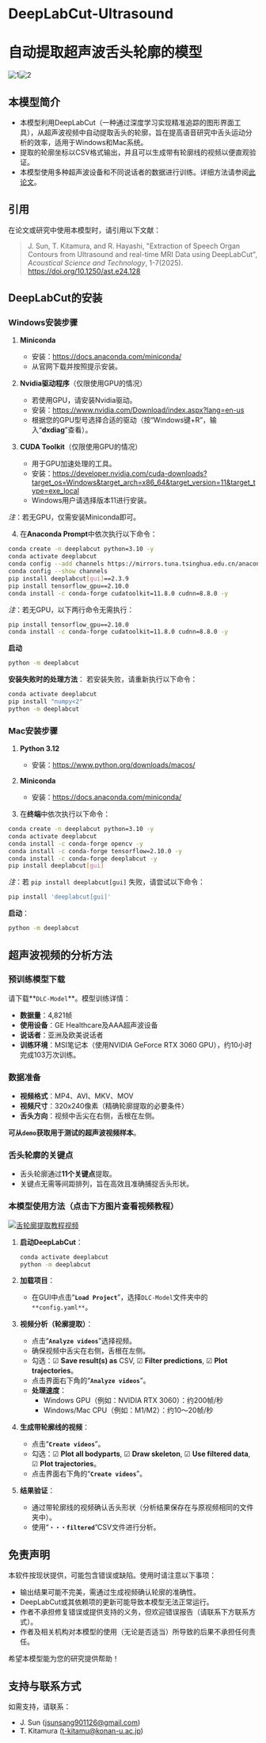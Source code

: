 # DeepLabCut-Ultrasound
# 自动提取超声波舌头轮廓的模型
![1](https://github.com/user-attachments/assets/efbfdc63-50a8-4d36-9e76-ae6c50319f64)![2](https://github.com/user-attachments/assets/ae438dfb-cae2-4d0e-b55b-fec52bba5cc7)

## 本模型简介
- 本模型利用DeepLabCut（一种通过深度学习实现精准追踪的图形界面工具），从超声波视频中自动提取舌头的轮廓，旨在提高语音研究中舌头运动分析的效率，适用于Windows和Mac系统。
- 提取的轮廓坐标以CSV格式输出，并且可以生成带有轮廓线的视频以便直观验证。
- 本模型使用多种超声波设备和不同说话者的数据进行训练。详细方法请参阅[此论文](https://doi.org/10.1250/ast.e24.128)。

## 引用
在论文或研究中使用本模型时，请引用以下文献：
> J. Sun, T. Kitamura, and R. Hayashi, "Extraction of Speech Organ Contours from Ultrasound and real-time MRI Data using DeepLabCut", _Acoustical Science and Technology_, 1-7(2025).  
> https://doi.org/10.1250/ast.e24.128

## DeepLabCut的安装
### Windows安装步骤
1. **Miniconda**
   - 安装：https://docs.anaconda.com/miniconda/
   - 从官网下载并按照提示安装。

2. **Nvidia驱动程序**（仅限使用GPU的情况）
   - 若使用GPU，请安装Nvidia驱动。
   - 安装：https://www.nvidia.com/Download/index.aspx?lang=en-us
   - 根据您的GPU型号选择合适的驱动（按“Windows键+R”，输入“**dxdiag**”查看）。

3. **CUDA Toolkit**（仅限使用GPU的情况）
   - 用于GPU加速处理的工具。
   - 安装：https://developer.nvidia.com/cuda-downloads?target_os=Windows&target_arch=x86_64&target_version=11&target_type=exe_local
   - Windows用户请选择版本11进行安装。

*注*：若无GPU，仅需安装Miniconda即可。

4. 在**Anaconda Prompt**中依次执行以下命令：

```bash
conda create -n deeplabcut python=3.10 -y
conda activate deeplabcut
conda config --add channels https://mirrors.tuna.tsinghua.edu.cn/anaconda/pkgs/main
conda config --show channels
pip install deeplabcut[gui]==2.3.9
pip install tensorflow_gpu==2.10.0
conda install -c conda-forge cudatoolkit=11.8.0 cudnn=8.8.0 -y
```
*注*：若无GPU，以下两行命令无需执行：
```bash
pip install tensorflow_gpu==2.10.0
conda install -c conda-forge cudatoolkit=11.8.0 cudnn=8.8.0 -y
```
**启动**
```bash
python -m deeplabcut
```

**安装失败时的处理方法**：
若安装失败，请重新执行以下命令：

```bash
conda activate deeplabcut
pip install "numpy<2"
python -m deeplabcut
```

### Mac安装步骤
1. **Python 3.12**
   - 安装：https://www.python.org/downloads/macos/

2. **Miniconda**
   - 安装：https://docs.anaconda.com/miniconda/

3. 在**终端**中依次执行以下命令：

```bash
conda create -n deeplabcut python=3.10 -y
conda activate deeplabcut
conda install -c conda-forge opencv -y
conda install -c conda-forge tensorflow=2.10.0 -y
conda install -c conda-forge deeplabcut -y
pip install deeplabcut[gui]
```

*注*：若 `pip install deeplabcut[gui]` 失败，请尝试以下命令：

```bash
pip install 'deeplabcut[gui]'
```

**启动**：

```bash
python -m deeplabcut
```

## 超声波视频的分析方法
### 预训练模型下载
请下载**`DLC-Model`**。模型训练详情：
- **数据量**：4,821帧
- **使用设备**：GE Healthcare及AAA超声波设备
- **说话者**：亚洲及欧美说话者
- **训练环境**：MSI笔记本（使用NVIDIA GeForce RTX 3060 GPU），约10小时完成103万次训练。

### 数据准备
- **视频格式**：MP4、AVI、MKV、MOV
- **视频尺寸**：320x240像素（精确轮廓提取的必要条件）
- **舌头方向**：视频中舌尖在右侧，舌根在左侧。

**可从`demo`获取用于测试的超声波视频样本**。

### 舌头轮廓的关键点
- 舌头轮廓通过**11个关键点**提取。
- 关键点无需等间距排列，旨在高效且准确捕捉舌头形状。

### 本模型使用方法（点击下方图片查看视频教程）

[![舌轮廓提取教程视频](https://github.com/user-attachments/assets/e0b53433-387e-4873-afe7-2fe1a3bc3a5e)](https://www.youtube.com/watch?v=4pZpJK13p2I)

1. **启动DeepLabCut**：

   ```bash
   conda activate deeplabcut
   python -m deeplabcut
   ```

2. **加载项目**：
   - 在GUI中点击“**`Load Project`**”，选择`DLC-Model`文件夹中的`**config.yaml**`。

3. **视频分析（轮廓提取）**：
   - 点击“**`Analyze videos`**”选择视频。
   - 确保视频中舌尖在右侧，舌根在左侧。
   - 勾选：☑ **Save result(s) as** CSV, ☑ **Filter predictions**, ☑ **Plot trajectories**。
   - 点击界面右下角的“**`Analyze videos`**”。
   - **处理速度**：
     - Windows GPU（例如：NVIDIA RTX 3060）：约200帧/秒
     - Windows/Mac CPU（例如：M1/M2）：约10～20帧/秒

4. **生成带轮廓线的视频**：
   - 点击“**`Create videos`**”。
   - 勾选：☑ **Plot all bodyparts**, ☑ **Draw skeleton**, ☑ **Use filtered data**, ☑ **Plot trajectories**。
   - 点击界面右下角的“**`Create videos`**”。

5. **结果验证**：
   - 通过带轮廓线的视频确认舌头形状（分析结果保存在与原视频相同的文件夹中）。
   - 使用“**`・・・filtered`**”CSV文件进行分析。

## 免责声明
本软件按现状提供，可能包含错误或缺陷。使用时请注意以下事项：
- 输出结果可能不完美，需通过生成视频确认轮廓的准确性。
- DeepLabCut或其依赖项的更新可能导致本模型无法正常运行。
- 作者不承担修复错误或提供支持的义务，但欢迎错误报告（请联系下方联系方式）。
- 作者及相关机构对本模型的使用（无论是否适当）所导致的后果不承担任何责任。

希望本模型能为您的研究提供帮助！

## 支持与联系方式
如需支持，请联系：
- J. Sun ([jsunsang901126@gmail.com](mailto:jsunsang901126@gmail.com))
- T. Kitamura ([t-kitamu@konan-u.ac.jp](mailto:t-kitamu@konan-u.ac.jp))
